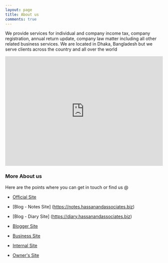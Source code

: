 ```yaml
---
layout: page
title: About us
comments: true
---
```


We provide services for individual and company income tax, company registration, annual return update, company law matter including all other related business services. We are located in Dhaka, Bangladesh but we serve clients across the country and all over the world

<iframe width="100%" height="350" src="https://www.youtube.com/embed/PgrE-EIFXx0" frameborder="0" allow="accelerometer; autoplay; encrypted-media; gyroscope; picture-in-picture" allowfullscreen></iframe>

### More About us

Here are the points where you can get in touch or find us @

- [Official Site](https://hassanandassociates.biz)

- [Blog - Notes Site] (https://notes.hassanandassociates.biz)

- [Blog - Diary Site] (https://diary.hassanandassociates.biz)

- [Blogger Site](https://blogger.hassanandassociates.biz)

- [Business Site](http://hassanandassociates.business.site)

- [Internal Site](https://sites.google.com/site/taxadvisorbd)

- [Owner's Site](https://taxadvisor.com.bd)
